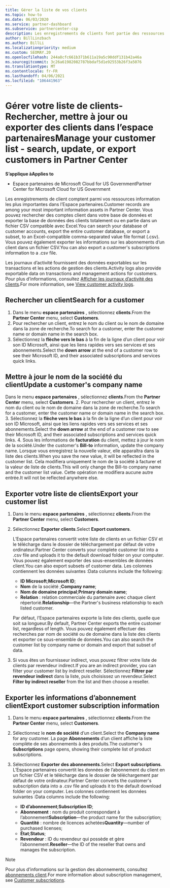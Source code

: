 ```yaml
---
title: Gérer la liste de vos clients
ms.topic: how-to
ms.date: 06/03/2020
ms.service: partner-dashboard
ms.subservice: partnercenter-csp
description: Les enregistrements de clients font partie des ressources d’informations les plus importantes. Découvrez comment afficher, Rechercher, mettre à jour & exporter des informations dans votre liste de clients de l’espace partenaires.
author: BillLinzbach
ms.author: BillLi
ms.localizationpriority: medium
ms.custom: SEOMAY.20
ms.openlocfilehash: 244a8cfc661b371b611a19a5c90ddf131b42a46a
ms.sourcegitcommit: 3c26a61982082787bbdaf5d1e92553b26f3a5076
ms.translationtype: MT
ms.contentlocale: fr-FR
ms.lasthandoff: 04/06/2021
ms.locfileid: "106441963"
---
```

# <a name="manage-your-customer-list---search-update-or-export-customers-in-partner-center"></a><span data-ttu-id="2ee4d-104">Gérer votre liste de clients-Rechercher, mettre à jour ou exporter des clients dans l’espace partenaires</span><span class="sxs-lookup"><span data-stu-id="2ee4d-104">Manage your customer list - search, update, or export customers in Partner Center</span></span>

<span data-ttu-id="2ee4d-105">**S’applique à**</span><span class="sxs-lookup"><span data-stu-id="2ee4d-105">**Applies to**</span></span>

- <span data-ttu-id="2ee4d-106">Espace partenaires de Microsoft Cloud for US Government</span><span class="sxs-lookup"><span data-stu-id="2ee4d-106">Partner Center for Microsoft Cloud for US Government</span></span>

<span data-ttu-id="2ee4d-107">Les enregistrements de client comptent parmi vos ressources information les plus importantes dans l’Espace partenaires.</span><span class="sxs-lookup"><span data-stu-id="2ee4d-107">Customer records are among your most important information assets in Partner Center.</span></span> <span data-ttu-id="2ee4d-108">Vous pouvez rechercher des comptes client dans votre base de données et exporter la base de données des clients totalement ou en partie dans un fichier&nbsp;CSV compatible avec Excel.</span><span class="sxs-lookup"><span data-stu-id="2ee4d-108">You can search your database of customer accounts, export the entire customer database, or export a subset, to an Excel-compatible comma-separated value file format (.csv).</span></span> <span data-ttu-id="2ee4d-109">Vous pouvez également exporter les informations sur les abonnements d’un client dans un fichier&nbsp;CSV.</span><span class="sxs-lookup"><span data-stu-id="2ee4d-109">You can also export a customer's subscriptions information to a .csv file.</span></span>

<span data-ttu-id="2ee4d-110">Les journaux d’activité fournissent des données exportables sur les transactions et les actions de gestion des clients.</span><span class="sxs-lookup"><span data-stu-id="2ee4d-110">Activity logs also provide exportable data on transactions and management actions for customers.</span></span> <span data-ttu-id="2ee4d-111">Pour plus d’informations, consultez [Afficher les journaux d’activité des clients](activity-logs.md).</span><span class="sxs-lookup"><span data-stu-id="2ee4d-111">For more information, see [View customer activity logs](activity-logs.md).</span></span>

## <a name="search-for-a-customer"></a><span data-ttu-id="2ee4d-112">Rechercher un client</span><span class="sxs-lookup"><span data-stu-id="2ee4d-112">Search for a customer</span></span>

1. <span data-ttu-id="2ee4d-113">Dans le menu **espace partenaires** , sélectionnez **clients**.</span><span class="sxs-lookup"><span data-stu-id="2ee4d-113">From the **Partner Center** menu, select **Customers**.</span></span>
2. <span data-ttu-id="2ee4d-114">Pour rechercher un client, entrez le nom du client ou le nom de domaine dans la zone de recherche.</span><span class="sxs-lookup"><span data-stu-id="2ee4d-114">To search for a customer, enter the customer name or domain name in the search box.</span></span>
3. <span data-ttu-id="2ee4d-115">Sélectionnez la **flèche vers le bas** à la fin de la ligne d’un client pour voir son ID&nbsp;Microsoft, ainsi que les liens rapides vers ses services et ses abonnements.</span><span class="sxs-lookup"><span data-stu-id="2ee4d-115">Select the **down arrow** at the end of a customer row to see their Microsoft ID, and their associated subscriptions and services quick links.</span></span>

## <a name="update-a-customers-company-name"></a><span data-ttu-id="2ee4d-116">Mettre à jour le nom de la société du client</span><span class="sxs-lookup"><span data-stu-id="2ee4d-116">Update a customer's company name</span></span>

<span data-ttu-id="2ee4d-117">Dans le menu **espace partenaires** , sélectionnez **clients**.</span><span class="sxs-lookup"><span data-stu-id="2ee4d-117">From the **Partner Center** menu, select **Customers**.</span></span>
2. <span data-ttu-id="2ee4d-118">Pour rechercher un client, entrez le nom du client ou le nom de domaine dans la zone de recherche.</span><span class="sxs-lookup"><span data-stu-id="2ee4d-118">To search for a customer, enter the customer name or domain name in the search box.</span></span>
3. <span data-ttu-id="2ee4d-119">Sélectionnez la **flèche vers le bas** à la fin de la ligne d’un client pour voir son ID&nbsp;Microsoft, ainsi que les liens rapides vers ses services et ses abonnements.</span><span class="sxs-lookup"><span data-stu-id="2ee4d-119">Select the **down arrow** at the end of a customer row to see their Microsoft ID, and their associated subscriptions and services quick links.</span></span>
4. <span data-ttu-id="2ee4d-120">Sous les informations de **facturation** du client, mettez à jour le nom de la société.</span><span class="sxs-lookup"><span data-stu-id="2ee4d-120">Under the customer's **Bill-to** information, update the company name.</span></span> <span data-ttu-id="2ee4d-121">Lorsque vous enregistrez la nouvelle valeur, elle apparaîtra dans la liste des clients.</span><span class="sxs-lookup"><span data-stu-id="2ee4d-121">When you save the new value, it will be reflected in the customer list.</span></span> <span data-ttu-id="2ee4d-122">Cela modifiera uniquement le nom de la société à facturer et la valeur de liste de clients.</span><span class="sxs-lookup"><span data-stu-id="2ee4d-122">This will only change the Bill-to company name and the customer list value.</span></span> <span data-ttu-id="2ee4d-123">Cette opération ne modifiera aucune autre entrée.</span><span class="sxs-lookup"><span data-stu-id="2ee4d-123">It will not be reflected anywhere else.</span></span>

## <a name="export-your-customer-list"></a><span data-ttu-id="2ee4d-124">Exporter votre liste de clients</span><span class="sxs-lookup"><span data-stu-id="2ee4d-124">Export your customer list</span></span>

1. <span data-ttu-id="2ee4d-125">Dans le menu **espace partenaires** , sélectionnez **clients**.</span><span class="sxs-lookup"><span data-stu-id="2ee4d-125">From the **Partner Center** menu, select **Customers**.</span></span>
2. <span data-ttu-id="2ee4d-126">Sélectionnez **Exporter clients**.</span><span class="sxs-lookup"><span data-stu-id="2ee4d-126">Select **Export customers**.</span></span>

   <span data-ttu-id="2ee4d-127">L’Espace partenaires convertit votre liste de clients en un fichier&nbsp;CSV et le télécharge dans le dossier de téléchargement par défaut de votre ordinateur.</span><span class="sxs-lookup"><span data-stu-id="2ee4d-127">Partner Center converts your complete customer list into a .csv file and uploads it to the default download folder on your computer.</span></span> <span data-ttu-id="2ee4d-128">Vous pouvez également exporter des sous-ensembles de données client.</span><span class="sxs-lookup"><span data-stu-id="2ee4d-128">You can also export subsets of customer data.</span></span> <span data-ttu-id="2ee4d-129">Les colonnes contiennent les données suivantes&nbsp;:</span><span class="sxs-lookup"><span data-stu-id="2ee4d-129">Data columns include the following:</span></span>

   - <span data-ttu-id="2ee4d-130">**ID Microsoft**;</span><span class="sxs-lookup"><span data-stu-id="2ee4d-130">**Microsoft ID**;</span></span>
   - <span data-ttu-id="2ee4d-131">**Nom** de la société ;</span><span class="sxs-lookup"><span data-stu-id="2ee4d-131">**Company name**;</span></span>
   - <span data-ttu-id="2ee4d-132">**Nom de domaine principal**;</span><span class="sxs-lookup"><span data-stu-id="2ee4d-132">**Primary domain name**;</span></span>
   - <span data-ttu-id="2ee4d-133">**Relation**&nbsp;: relation commerciale du partenaire avec chaque client répertorié.</span><span class="sxs-lookup"><span data-stu-id="2ee4d-133">**Relationship**—the Partner's business relationship to each listed customer.</span></span>

    <span data-ttu-id="2ee4d-134">Par défaut, l’Espace partenaires exporte la liste des clients, quelle que soit sa longueur.</span><span class="sxs-lookup"><span data-stu-id="2ee4d-134">By default, Partner Center exports the entire customer list, regardless of length.</span></span> <span data-ttu-id="2ee4d-135">Vous pouvez également effectuer des recherches par nom de société ou de domaine dans la liste des clients et exporter ce sous-ensemble de données.</span><span class="sxs-lookup"><span data-stu-id="2ee4d-135">You can also search the customer list by company name or domain and export that subset of data.</span></span>

3. <span data-ttu-id="2ee4d-136">Si vous êtes un fournisseur indirect, vous pouvez filtrer votre liste de clients par revendeur indirect.</span><span class="sxs-lookup"><span data-stu-id="2ee4d-136">If you are an indirect provider, you can filter your customer list by indirect reseller.</span></span> <span data-ttu-id="2ee4d-137">Sélectionnez **Filtrer par revendeur indirect** dans la liste, puis choisissez un revendeur.</span><span class="sxs-lookup"><span data-stu-id="2ee4d-137">Select **Filter by indirect reseller** from the list and then choose a reseller.</span></span>


## <a name="export-customer-subscription-information"></a><span data-ttu-id="2ee4d-138">Exporter les informations d’abonnement client</span><span class="sxs-lookup"><span data-stu-id="2ee4d-138">Export customer subscription information</span></span>

1. <span data-ttu-id="2ee4d-139">Dans le menu **espace partenaires** , sélectionnez **clients**.</span><span class="sxs-lookup"><span data-stu-id="2ee4d-139">From the **Partner Center** menu, select **Customers**.</span></span>

2. <span data-ttu-id="2ee4d-140">Sélectionnez le **nom de société** d’un client.</span><span class="sxs-lookup"><span data-stu-id="2ee4d-140">Select the **Company name** for any customer.</span></span> <span data-ttu-id="2ee4d-141">La page **Abonnements** d’un client affiche la liste complète de ses abonnements à des produits.</span><span class="sxs-lookup"><span data-stu-id="2ee4d-141">The customer's **Subscriptions** page opens, showing their complete list of product subscriptions.</span></span>

3. <span data-ttu-id="2ee4d-142">Sélectionnez **Exporter des abonnements**.</span><span class="sxs-lookup"><span data-stu-id="2ee4d-142">Select **Export subscriptions**.</span></span> <span data-ttu-id="2ee4d-143">L’Espace partenaires convertit les données de l’abonnement du client en un fichier&nbsp;CSV et le télécharge dans le dossier de téléchargement par défaut de votre ordinateur.</span><span class="sxs-lookup"><span data-stu-id="2ee4d-143">Partner Center converts the customer's subscription data into a .csv file and uploads it to the default download folder on your computer.</span></span> <span data-ttu-id="2ee4d-144">Les colonnes contiennent les données suivantes&nbsp;:</span><span class="sxs-lookup"><span data-stu-id="2ee4d-144">Data columns include the following:</span></span>
   - <span data-ttu-id="2ee4d-145">**ID d’abonnement**;</span><span class="sxs-lookup"><span data-stu-id="2ee4d-145">**Subscription ID**;</span></span>
   - <span data-ttu-id="2ee4d-146">**Abonnement**&nbsp;: nom du produit correspondant à l’abonnement</span><span class="sxs-lookup"><span data-stu-id="2ee4d-146">**Subscription**—the product name for the subscription;</span></span>
   - <span data-ttu-id="2ee4d-147">**Quantité**&nbsp;: nombre de licences achetées</span><span class="sxs-lookup"><span data-stu-id="2ee4d-147">**Quantity**—number of purchased licenses;</span></span>
   - <span data-ttu-id="2ee4d-148">**État**;</span><span class="sxs-lookup"><span data-stu-id="2ee4d-148">**Status**;</span></span>
   - <span data-ttu-id="2ee4d-149">**Revendeur**&nbsp;: ID du revendeur qui possède et gère l’abonnement.</span><span class="sxs-lookup"><span data-stu-id="2ee4d-149">**Reseller**—the ID of the reseller that owns and manages the subscription.</span></span>

> [!NOTE]  
> <span data-ttu-id="2ee4d-150">Pour plus d’informations sur la gestion des abonnements, consultez [abonnements client](customer-subscriptions.md).</span><span class="sxs-lookup"><span data-stu-id="2ee4d-150">For more information about subscription management, see [Customer subscriptions](customer-subscriptions.md).</span></span>
